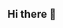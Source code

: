 ## Hi there 👋

<!--
**BabaikaSiberienne/BabaikaSiberienne** is a ✨ _special_ ✨ repository because its `README.md` (this file) appears on your GitHub profile.
f
<div id="header" align="center">
  <img src="https://i.giphy.com/media/v1.Y2lkPTc5MGI3NjExcXh2am1nOWU2bHQ0ZmU4cGlma3llNmpqZmhpa2NydWNpZWtrM2l5YiZlcD12MV9pbnRlcm5hbF9naWZfYnlfaWQmY3Q9Zw/BferOKonYOspm28AiB/giphy.gif" width="100"/>
</div>

Here are some ideas to get you started:

- 🔭 I’m currently working on ...
- 🌱 I’m currently learning ...
- 👯 I’m looking to collaborate on ...
- 🤔 I’m looking for help with ...
- 💬 Ask me about ...
- 📫 How to reach me: ...
- 😄 Pronouns: ...
- ⚡ Fun fact: ...
-->
